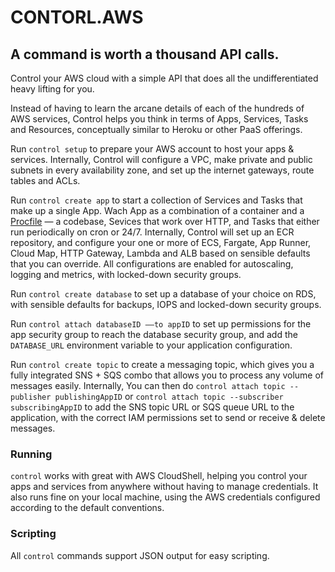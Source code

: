 # CONTORL.AWS

## A command is worth a thousand API calls. 

Control your AWS cloud with a simple API that does all the undifferentiated heavy lifting for you. 

Instead of having to learn the arcane details of each of the hundreds of AWS services, Control helps you think in terms of Apps, Services, Tasks and Resources, conceptually similar to Heroku or other PaaS offerings. 

Run `control setup` to prepare your AWS account to host your apps & services. Internally, Control will configure a VPC, make private and public subnets in every availability zone, and set up the internet gateways, route tables and ACLs.

Run `control create app` to start a collection of Services and Tasks that make up a single App. Wach App as a combination of a container and a [Procfile](https://devcenter.heroku.com/articles/procfile) — a codebase, Sevices that work over HTTP, and Tasks that either run periodically on cron or 24/7. Internally, Control will set up an ECR repository, and configure your one or more of ECS, Fargate, App Runner, Cloud Map, HTTP Gateway, Lambda and ALB based on sensible defaults that you can override. All configurations are enabled for autoscaling, logging and metrics, with locked-down security groups. 

Run `control create database` to set up a database of your choice on RDS, with sensible defaults for backups, IOPS and locked-down security groups. 

Run `control attach databaseID ––to appID` to set up permissions for the app security group to reach the database security group, and add the `DATABASE_URL` environment variable to your application configuration. 

Run `control create topic` to create a messaging topic, which gives you a fully integrated SNS + SQS combo that allows you to process any volume of messages easily. Internally, You can then do `control attach topic --publisher publishingAppID` or `control attach topic --subscriber subscribingAppID` to add the SNS topic URL or SQS queue URL to the application, with the correct IAM permissions set to send or receive & delete messages. 

### Running

`control` works with great with AWS CloudShell, helping you control your apps and services from anywhere without having to manage credentials. It also runs fine on your local machine, using the AWS credentials configured according to the default conventions. 

### Scripting

All `control` commands support JSON output for easy scripting. 

